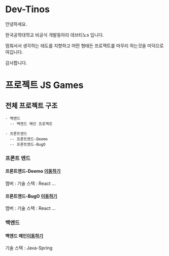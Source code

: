 # Dev-Tinos

안녕하세요. 

한국공학대학교 비공식 개발동아리 데브티노s 입니다.

멈춰서서 생각하는 태도를 지향하고 어떤 형태든 프로젝트를 마무리 하는것을 미덕으로 여깁니다.

감사합니다.


# 프로젝트 JS Games

## 전체 프로젝트 구조
``` 
- 백엔드
  -- 백엔드 메인 프로젝트

- 프론트엔드
  -- 프론트엔드-Deemo
  -- 프론트엔드-BugO
```

### 프론트 엔드
#### 프론트엔드-Deemo [이동하기](https://github.com/Dev-Tinos/JSGames-Frontend-Deemo)

맴버 : 
기술 스택 : React
...

#### 프론트엔드-BugO [이동하기](https://github.com/Dev-Tinos/JSGames-Backend-BugO)

맴버 : 
기술 스택 : React
...

### 백엔드
#### 백엔드 메인[이동하기](https://github.com/Dev-Tinos/JSGames-Backend-Main)


기술 스택 : Java-Spring







<br>
